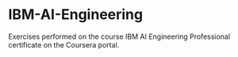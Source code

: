 # IBM-AI-Engineering
Exercises performed on the course IBM AI Engineering Professional certificate on the Coursera portal.

